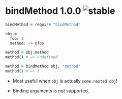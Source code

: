 
# bindMethod 1.0.0 ![stable](https://img.shields.io/badge/stability-stable-4EBA0F.svg?style=flat)

```coffee
bindMethod = require "bindMethod"

obj =
  foo: 1
  method: -> @foo

method = obj.method
method() # => undefined

method = bindMethod obj, "method"
method() # => 1
```

- Most useful when `obj` is actually `some.nested.obj`!

- Binding arguments is not supported.
